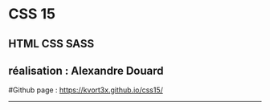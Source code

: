 # CSS 15
## HTML CSS SASS 

## réalisation  : Alexandre Douard

#Github page :  https://kvort3x.github.io/css15/


___

